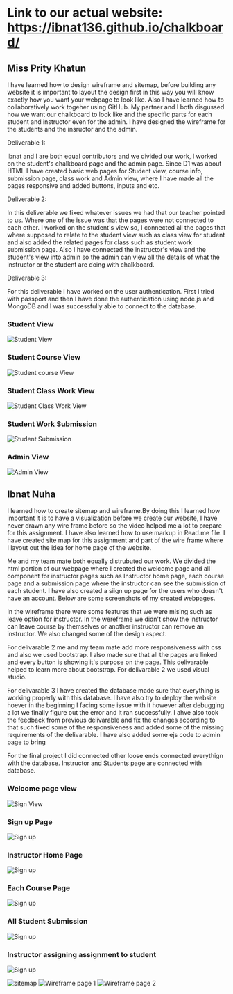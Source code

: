 # Link to our actual website: https://ibnat136.github.io/chalkboard/
## Miss Prity Khatun

I have learned how to design wireframe and sitemap, before building any website it is important to layout the design first in this way you will know exactly how you want your webpage to look like. Also I have learned how to collaboratively work togeher using GitHub. My partner and I both disgussed how we want our chalkboard to look like and the specific parts for each student and instructor even for the admin. I have designed the wireframe for the students and the insructor and the admin. 

Deliverable 1: 

Ibnat and I are both equal contributors and we divided our work, I worked on the student's chalkboard page and the admin page. Since D1 was about HTML I have created basic web pages for Student view, course info, submission page, class work and Admin view, where I have made all the pages responsive and added buttons, inputs and etc.

Deliverable 2:

In this deliverable we fixed whatever issues we had that our teacher pointed to us. Where one of the issue was that the pages were not connected to each other. I worked on the student's view so, I connected all the pages that where supposed to relate to the student view such as class view for student and also added the related pages for class such as  student work submission page. Also I have connected the instructor's view and the student's view into admin so the admin can view all the details of what the instructor or the student are doing with chalkboard. 

Deliverable 3:

For this deliverable I have worked on the user authentication. First I tried with passport and then I have done the authentication using node.js and MongoDB and I was successfully able to connect to the database. 


### Student View
![Student View](studentview.png)
### Student Course View
![Student course View](studentcourseview.png)
### Student Class Work View
![Student Class Work View](studentclassV.png)
### Student Work Submission
![Student Submission](studentsubm.png)
### Admin View
![Admin View](adminview.png)

## Ibnat Nuha 
I learned how to create sitemap and wireframe.By doing this I learned how important it is to have a visualization before we create our website, I have never drawn any wire frame before so the video helped me a lot to prepare for this assignment. I have also learned how to use markup in Read.me file. I have created site map for this assignment and part of the wire frame where I layout out the idea for home page of the website.

Me and my team mate both equally distrubuted our work. We divided the html portion of our webpage where I created the welcome page and all component for instructor pages such as Instructor home page, each course page and a submission page where the instructor can see the submission of each student. I have also created a siign up page for the users who doesn't have an account. Below are some screenshots of my created webpages.

In the wireframe there were some features that we were mising such as leave option for instructor. In the wereframe we didn't show the instructor can leave course by themselves or another instructor can remove an instructor. We also changed some of the design aspect. 

For delivarable 2 me and my team mate add more responsiveness with css and also we used bootstrap. I also made sure that all the pages are linked and every button is showing it's purpose on the page. This delivarable helped to learn more about bootstrap. For delivarable 2 we used visual studio.

For delivarable 3 I have created the database made sure that everything is working properly with this database. 
I have also try to deploy the website hoever in the beginning I facing some issue with it however after debugging a lot we finally figure out the error and it ran successfully. I ahve also took the 
feedback from previous delivarable and fix the changes according to that such fixed some of the responsiveness and added some of the missing 
requirements of the delivarable. I have also added some ejs code to admin page to bring 

For the final project I did connected other loose ends connected everythign with the database. Instructor and Students page are connected with database. 

### Welcome page view
![Sign View](Index.png)

### Sign up Page
![Sign up](SignUp.png)

### Instructor Home Page
![Sign up](Instructor.png)

### Each Course Page
![Sign up](EachCourse.png)

### All Student Submission
![Sign up](AllStudentSubmission.png)

### Instructor assigning assignment to student
![Sign up](AssignmentForStudents.png)

![sitemap](sitemap.jpg)
![Wireframe page 1](Wireframe1.jpg)
![Wireframe page 2](Wireframe2.jpg)

